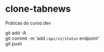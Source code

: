 # clone-tabnews

Práticas do curso.dev

git add -A <br>
git commit -m 'add `/api/v1/status` endpoint' <br>
git push <br>
